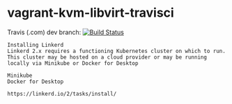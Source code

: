 # vagrant-kvm-libvirt-travisci

Travis (.com) dev branch:
[![Build Status](https://travis-ci.com/githubfoam/minikube-linkerd-travis.svg?branch=dev)](https://travis-ci.com/githubfoam/minikube-linkerd-travis)  

~~~~
Installing Linkerd
Linkerd 2.x requires a functioning Kubernetes cluster on which to run. This cluster may be hosted on a cloud provider or may be running locally via Minikube or Docker for Desktop

Minikube
Docker for Desktop

https://linkerd.io/2/tasks/install/


~~~~
